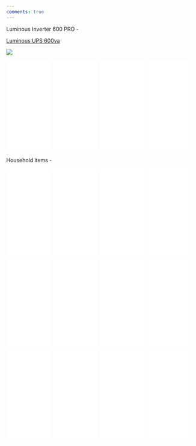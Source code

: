 ```yaml
---
comments: true
---
```


Luminous Inverter 600 PRO -


<a target="_blank" href="https://www.amazon.in/gp/product/B00HQCKEY2/ref=as_li_tl?ie=UTF8&camp=3638&creative=24630&creativeASIN=B00HQCKEY2&linkCode=as2&tag=goldeneagl04e-21&linkId=a17b9dc27c403a377d652e2347bfaf20">Luminous UPS 600va</a><img src="//ir-in.amazon-adsystem.com/e/ir?t=goldeneagl04e-21&l=am2&o=31&a=B00HQCKEY2" width="1" height="1" border="0" alt="" style="border:none !important; margin:0px !important;" />

    
<a target="_blank"  href="https://www.amazon.in/gp/product/B07JF8DQZJ/ref=as_li_tl?ie=UTF8&camp=3638&creative=24630&creativeASIN=B07JF8DQZJ&linkCode=as2&tag=goldeneagl04e-21&linkId=87c02d903f0fdde7d907b30f96048244"><img border="0" src="//ws-in.amazon-adsystem.com/widgets/q?_encoding=UTF8&MarketPlace=IN&ASIN=B07JF8DQZJ&ServiceVersion=20070822&ID=AsinImage&WS=1&Format=_SL250_&tag=goldeneagl04e-21" ></a><img src="//ir-in.amazon-adsystem.com/e/ir?t=goldeneagl04e-21&l=am2&o=31&a=B07JF8DQZJ" width="1" height="1" border="0" alt="" style="border:none !important; margin:0px !important;" />

<iframe style="width:120px;height:240px;" marginwidth="0" marginheight="0" scrolling="no" frameborder="0" src="//ws-in.amazon-adsystem.com/widgets/q?ServiceVersion=20070822&OneJS=1&Operation=GetAdHtml&MarketPlace=IN&source=ac&ref=tf_til&ad_type=product_link&tracking_id=goldeneagl04e-21&marketplace=amazon&region=IN&placement=B01IBM5V66&asins=B01IBM5V66&linkId=17b4f0d720e0699f40aa1139781bff22&show_border=false&link_opens_in_new_window=false&price_color=333333&title_color=0066c0&bg_color=ffffff"></iframe>
<iframe style="width:120px;height:240px;" marginwidth="0" marginheight="0" scrolling="no" frameborder="0" src="//ws-in.amazon-adsystem.com/widgets/q?ServiceVersion=20070822&OneJS=1&Operation=GetAdHtml&MarketPlace=IN&source=ac&ref=tf_til&ad_type=product_link&tracking_id=goldeneagl04e-21&marketplace=amazon&region=IN&placement=B0847MTPWQ&asins=B0847MTPWQ&linkId=dbdc0a786efa63c5411126c30573206a&show_border=false&link_opens_in_new_window=false&price_color=333333&title_color=0066c0&bg_color=ffffff"></iframe>
<iframe style="width:120px;height:240px;" marginwidth="0" marginheight="0" scrolling="no" frameborder="0" src="//ws-in.amazon-adsystem.com/widgets/q?ServiceVersion=20070822&OneJS=1&Operation=GetAdHtml&MarketPlace=IN&source=ac&ref=tf_til&ad_type=product_link&tracking_id=goldeneagl04e-21&marketplace=amazon&region=IN&placement=B01FVV4GC0&asins=B01FVV4GC0&linkId=1bb687b9ac1ad940480b45b5e9678c49&show_border=false&link_opens_in_new_window=false&price_color=333333&title_color=0066c0&bg_color=ffffff"></iframe>
<iframe style="width:120px;height:240px;" marginwidth="0" marginheight="0" scrolling="no" frameborder="0" src="//ws-in.amazon-adsystem.com/widgets/q?ServiceVersion=20070822&OneJS=1&Operation=GetAdHtml&MarketPlace=IN&source=ac&ref=tf_til&ad_type=product_link&tracking_id=goldeneagl04e-21&marketplace=amazon&region=IN&placement=B01N2ZWDUL&asins=B01N2ZWDUL&linkId=11422f78b37b7eb9fee2d16ecf436e7c&show_border=false&link_opens_in_new_window=false&price_color=333333&title_color=0066c0&bg_color=ffffff"></iframe>

Household items - 

<iframe style="width:120px;height:240px;" marginwidth="0" marginheight="0" scrolling="no" frameborder="0" src="//ws-in.amazon-adsystem.com/widgets/q?ServiceVersion=20070822&OneJS=1&Operation=GetAdHtml&MarketPlace=IN&source=ac&ref=tf_til&ad_type=product_link&tracking_id=goldeneagl04e-21&marketplace=amazon&region=IN&placement=B084Z57ZJS&asins=B084Z57ZJS&linkId=3044de01e3d2d4624b74747d681a946d&show_border=false&link_opens_in_new_window=false&price_color=333333&title_color=0066c0&bg_color=ffffff"></iframe>
<iframe style="width:120px;height:240px;" marginwidth="0" marginheight="0" scrolling="no" frameborder="0" src="//ws-in.amazon-adsystem.com/widgets/q?ServiceVersion=20070822&OneJS=1&Operation=GetAdHtml&MarketPlace=IN&source=ac&ref=tf_til&ad_type=product_link&tracking_id=goldeneagl04e-21&marketplace=amazon&region=IN&placement=B07X42PZ3G&asins=B07X42PZ3G&linkId=4b377504b4de6f6e7b06f73270e77722&show_border=false&link_opens_in_new_window=false&price_color=333333&title_color=0066c0&bg_color=ffffff"></iframe>
<iframe style="width:120px;height:240px;" marginwidth="0" marginheight="0" scrolling="no" frameborder="0" src="//ws-in.amazon-adsystem.com/widgets/q?ServiceVersion=20070822&OneJS=1&Operation=GetAdHtml&MarketPlace=IN&source=ac&ref=tf_til&ad_type=product_link&tracking_id=goldeneagl04e-21&marketplace=amazon&region=IN&placement=B081QG2SL1&asins=B081QG2SL1&linkId=bd3ede361b228ecf90a13ce35216d897&show_border=false&link_opens_in_new_window=false&price_color=333333&title_color=0066c0&bg_color=ffffff"></iframe>
<iframe style="width:120px;height:240px;" marginwidth="0" marginheight="0" scrolling="no" frameborder="0" src="//ws-in.amazon-adsystem.com/widgets/q?ServiceVersion=20070822&OneJS=1&Operation=GetAdHtml&MarketPlace=IN&source=ac&ref=tf_til&ad_type=product_link&tracking_id=goldeneagl04e-21&marketplace=amazon&region=IN&placement=B07HCKY5YD&asins=B07HCKY5YD&linkId=025a85c5126e6f2a65d3d99e4c8c725c&show_border=false&link_opens_in_new_window=false&price_color=333333&title_color=0066c0&bg_color=ffffff"></iframe>
<iframe style="width:120px;height:240px;" marginwidth="0" marginheight="0" scrolling="no" frameborder="0" src="//ws-in.amazon-adsystem.com/widgets/q?ServiceVersion=20070822&OneJS=1&Operation=GetAdHtml&MarketPlace=IN&source=ac&ref=tf_til&ad_type=product_link&tracking_id=goldeneagl04e-21&marketplace=amazon&region=IN&placement=B01BCLBH6Q&asins=B01BCLBH6Q&linkId=1dc68e19ff3699c286cb43d5fac64e99&show_border=false&link_opens_in_new_window=false&price_color=333333&title_color=0066c0&bg_color=ffffff"></iframe>
<iframe style="width:120px;height:240px;" marginwidth="0" marginheight="0" scrolling="no" frameborder="0" src="//ws-in.amazon-adsystem.com/widgets/q?ServiceVersion=20070822&OneJS=1&Operation=GetAdHtml&MarketPlace=IN&source=ac&ref=tf_til&ad_type=product_link&tracking_id=goldeneagl04e-21&marketplace=amazon&region=IN&placement=B00OBAEFR4&asins=B00OBAEFR4&linkId=02a057f67033fefe2186f7407e4b035f&show_border=false&link_opens_in_new_window=false&price_color=333333&title_color=0066c0&bg_color=ffffff"></iframe>
<iframe style="width:120px;height:240px;" marginwidth="0" marginheight="0" scrolling="no" frameborder="0" src="//ws-in.amazon-adsystem.com/widgets/q?ServiceVersion=20070822&OneJS=1&Operation=GetAdHtml&MarketPlace=IN&source=ac&ref=tf_til&ad_type=product_link&tracking_id=goldeneagl04e-21&marketplace=amazon&region=IN&placement=B06XCH2N47&asins=B06XCH2N47&linkId=90798fb0195131d681696a4aa720ec44&show_border=false&link_opens_in_new_window=false&price_color=333333&title_color=0066c0&bg_color=ffffff"></iframe>
<iframe style="width:120px;height:240px;" marginwidth="0" marginheight="0" scrolling="no" frameborder="0" src="//ws-in.amazon-adsystem.com/widgets/q?ServiceVersion=20070822&OneJS=1&Operation=GetAdHtml&MarketPlace=IN&source=ac&ref=tf_til&ad_type=product_link&tracking_id=goldeneagl04e-21&marketplace=amazon&region=IN&placement=B071K5L4N3&asins=B071K5L4N3&linkId=5dae1131054bf3ce3b1d405d18360ed9&show_border=false&link_opens_in_new_window=false&price_color=333333&title_color=0066c0&bg_color=ffffff"></iframe>
<iframe style="width:120px;height:240px;" marginwidth="0" marginheight="0" scrolling="no" frameborder="0" src="//ws-in.amazon-adsystem.com/widgets/q?ServiceVersion=20070822&OneJS=1&Operation=GetAdHtml&MarketPlace=IN&source=ac&ref=tf_til&ad_type=product_link&tracking_id=goldeneagl04e-21&marketplace=amazon&region=IN&placement=B07KCKDZ7L&asins=B07KCKDZ7L&linkId=ca0b33debf25261d3831fde785d5a22e&show_border=false&link_opens_in_new_window=false&price_color=333333&title_color=0066c0&bg_color=ffffff"></iframe>
<iframe style="width:120px;height:240px;" marginwidth="0" marginheight="0" scrolling="no" frameborder="0" src="//ws-in.amazon-adsystem.com/widgets/q?ServiceVersion=20070822&OneJS=1&Operation=GetAdHtml&MarketPlace=IN&source=ac&ref=tf_til&ad_type=product_link&tracking_id=goldeneagl04e-21&marketplace=amazon&region=IN&placement=B07ZTWGWCG&asins=B07ZTWGWCG&linkId=2f81600432f5d1bde3ca51ae084b066a&show_border=false&link_opens_in_new_window=false&price_color=333333&title_color=0066c0&bg_color=ffffff"></iframe>
<iframe style="width:120px;height:240px;" marginwidth="0" marginheight="0" scrolling="no" frameborder="0" src="//ws-in.amazon-adsystem.com/widgets/q?ServiceVersion=20070822&OneJS=1&Operation=GetAdHtml&MarketPlace=IN&source=ac&ref=tf_til&ad_type=product_link&tracking_id=goldeneagl04e-21&marketplace=amazon&region=IN&placement=B07JB2Y4SR&asins=B07JB2Y4SR&linkId=5d50c3a9704168929a866504c10436ad&show_border=false&link_opens_in_new_window=false&price_color=333333&title_color=0066c0&bg_color=ffffff"></iframe>
<iframe style="width:120px;height:240px;" marginwidth="0" marginheight="0" scrolling="no" frameborder="0" src="//ws-in.amazon-adsystem.com/widgets/q?ServiceVersion=20070822&OneJS=1&Operation=GetAdHtml&MarketPlace=IN&source=ac&ref=tf_til&ad_type=product_link&tracking_id=goldeneagl04e-21&marketplace=amazon&region=IN&placement=B07WVZY442&asins=B07WVZY442&linkId=c953edbc6228c28e3524112fe5f0a18d&show_border=false&link_opens_in_new_window=false&price_color=333333&title_color=0066c0&bg_color=ffffff"></iframe>




